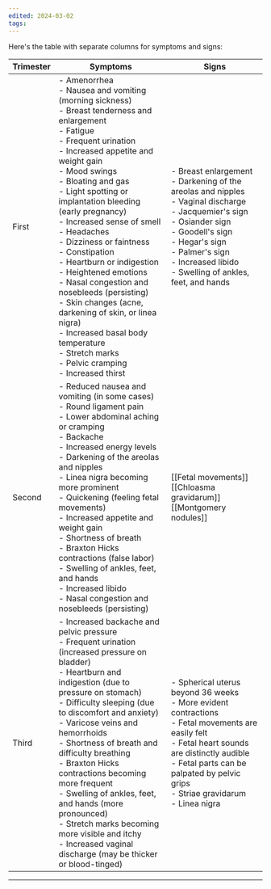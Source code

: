 ```yaml
---
edited: 2024-03-02
tags:
---
```

Here's the  table with separate columns for symptoms and signs:

| Trimester | Symptoms                                                                                                                                                                                                                                                                                                                                                                                                                                                                                                                                                                                                                                                                   | Signs                                                                                                                                                                                                                                                            |
| --------- | -------------------------------------------------------------------------------------------------------------------------------------------------------------------------------------------------------------------------------------------------------------------------------------------------------------------------------------------------------------------------------------------------------------------------------------------------------------------------------------------------------------------------------------------------------------------------------------------------------------------------------------------------------------------------- | ---------------------------------------------------------------------------------------------------------------------------------------------------------------------------------------------------------------------------------------------------------------- |
| First     | - Amenorrhea <br>- Nausea and vomiting (morning sickness) <br>- Breast tenderness and enlargement <br>- Fatigue <br>- Frequent urination <br>- Increased appetite and weight gain <br>- Mood swings <br>- Bloating and gas <br>- Light spotting or implantation bleeding (early pregnancy) <br>- Increased sense of smell <br>- Headaches <br>- Dizziness or faintness <br>- Constipation <br>- Heartburn or indigestion <br>- Heightened emotions <br>- Nasal congestion and nosebleeds (persisting) <br>- Skin changes (acne, darkening of skin, or linea nigra) <br>- Increased basal body temperature <br>- Stretch marks <br>- Pelvic cramping <br>- Increased thirst | - Breast enlargement <br>- Darkening of the areolas and nipples <br>- Vaginal discharge <br>- Jacquemier's sign <br>- Osiander sign <br>- Goodell's sign <br>- Hegar's sign <br>- Palmer's sign <br>- Increased libido <br>- Swelling of ankles, feet, and hands |
| Second    | - Reduced nausea and vomiting (in some cases) <br>- Round ligament pain <br>- Lower abdominal aching or cramping <br>- Backache <br>- Increased energy levels <br>- Darkening of the areolas and nipples <br>- Linea nigra becoming more prominent <br>- Quickening (feeling fetal movements) <br>- Increased appetite and weight gain <br>- Shortness of breath <br>- Braxton Hicks contractions (false labor) <br>- Swelling of ankles, feet, and hands <br>- Increased libido <br>- Nasal congestion and nosebleeds (persisting)                                                                                                                                        | [[Fetal movements]]<br>[[Chloasma gravidarum]]<br>[[Montgomery nodules]]<br>                                                                                                                                                                                     |
| Third     | - Increased backache and pelvic pressure <br>- Frequent urination (increased pressure on bladder) <br>- Heartburn and indigestion (due to pressure on stomach) <br>- Difficulty sleeping (due to discomfort and anxiety) <br>- Varicose veins and hemorrhoids <br>- Shortness of breath and difficulty breathing <br>- Braxton Hicks contractions becoming more frequent <br>- Swelling of ankles, feet, and hands (more pronounced) <br>- Stretch marks becoming more visible and itchy <br>- Increased vaginal discharge (may be thicker or blood-tinged)                                                                                                                | - Spherical uterus beyond 36 weeks <br>- More evident contractions <br>- Fetal movements are easily felt <br>- Fetal heart sounds are distinctly audible <br>- Fetal parts can be palpated by pelvic grips<br>- Striae gravidarum<br>- Linea nigra               |


---
